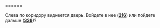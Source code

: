 ======

Слева по коридору виднеется дверь. Войдете в нее ([**216**](#n_216)) или пойдете дальше ([**339**](#n_339))?

